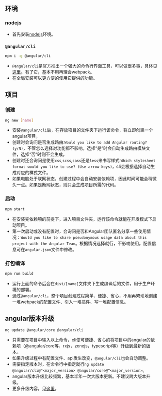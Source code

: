 ## 环境
### nodejs
- 首先安装[nodejs](https://nodejs.org/en/)环境。

### `@angular/cli`
```bash
npm i -g @angular/cli
```
- `@angular/cli`是官方推出一个强大的命令行界面工具，可以做很多事，具体见[这里](https://angular.cn/cli)。有了它，基本不用再理会webpack。
- 在全局安装可以更方便的使用它提供的功能。

## 项目
### 创建
```bash
ng new [name]
```
- 安装`@angular/cli`后，在存放项目的文件夹下运行该命令，将立即创建一个angular项目。
- 创建时会询问是否生成路由:`Would you like to add Angular routing? (y/N)`，不管怎么选择对功能都不影响。选择“是”时会自动生成路由模块文件，选择“否”时则不会生成。
- 创建时还会询问是使用`css`,`scss`,`sass`还是`less`来书写样式:`Which stylesheet format would you like to use? (Use arrow keys)`，cli会根据选择自动生成对应的样式文件。
- 如果电脑处于联网状态，创建过程中会自动安装依赖项，因此时间可能会稍微久一点。如果是断网状态，则只会生成项目所需的代码。

### 启动
```bash
npm start
```
- 在安装完依赖项的前提下，进入项目文件夹，运行该命令就能在开发模式下启动项目。
- 第一次启动或没有配置时，会询问是否和Angular团队匿名分享一些使用情况：`Would you like to share pseudonymous usage data about this project with the Angular Team`。根据情况选择就行，不影响使用。配置信息可在`angular.json`文件中修改。

### 打包编译
```bash
npm run build
```
- 运行上面的命令后会在`dist/[name]`文件夹下生成编译后的文件，用于生产环境的部署。
- 通过`@angular/cli`，整个项目创建过程简单、便捷、省心，不用再繁琐地创建一堆webpack的配置文件、引入一堆插件、写一堆配置信息。

## angular版本升级
```bash
ng update @angular/core @angular/cli
```
- 只需要在项目中输入以上命令，cli便可便捷、省心的将项目中的angular的依赖项（@angular/core等，rxjs，zonejs，typescript等）升级到最新的版本。
- 如果升级过程中有配置文件、api发生改变，`@angular/cli`也会自动调整。
- 需要指定版本时，在命令行中指定就行`ng update @angular/cli@^<major_version> @angular/core@^<major_version>`。
- angular版本升级比较频繁，基本半年一次大版本更新。不建议跨大版本升级。
- 更多升级内容，见[这里](https://angular.cn/cli/update)。